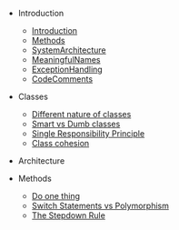 * Introduction

    * [Introduction](docs/Intro.md)
    * [Methods](docs/Methods.md)
    * [SystemArchitecture](docs/SystemArchitecture.md)
    * [MeaningfulNames](docs/MeaningfulNames.md)
    * [ExceptionHandling](docs/ExceptionHandling.md)
    * [CodeComments](docs/CodeComments.md)    
    
* Classes
    * [Different nature of classes](docs/classes/nature.md)
    * [Smart vs Dumb classes](docs/classes/smart-v-dumb.md)
    * [Single Responsibility Principle](docs/classes/single-responsibility.md)
    * [Class cohesion](docs/classes/cohesion.md)

* Architecture
  
* Methods
    * [Do one thing](docs/methods/one-thing.md)
    * [Switch Statements vs Polymorphism](docs/methods/switch-polymorphism.md)
    * [The Stepdown Rule](docs/methods/stepdown-rule.md)
